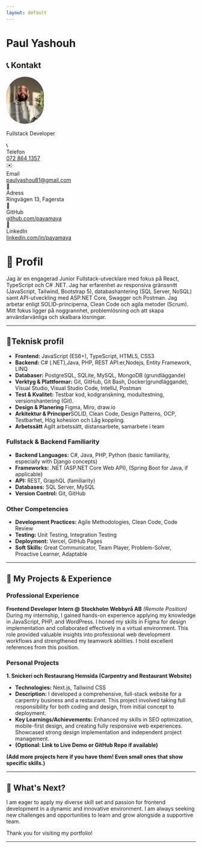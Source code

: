 ```yaml
---
layout: default
---
```


<h1>Paul Yashouh</h1>

## 📞 Kontakt

<div class="contact-grid">
  <div class="profile-section">
    <img src="/assets/images/mypic1.jpg" alt="Paul Yashouh's Photo" width="100" style="border-radius: 50px" class="profile-img-large">
    <p class="title">Fullstack Developer</p>
  </div>
  <div class="contact-info">
    <div class="contact-row">
      <div class="contact-col">
        <div class="contact-field">
          <span class="icon">📞</span>
          <div>
            <div class="label">Telefon</div>
             <a class="value" title='Ring oss' href='tel:0728641357'>
              072 864 1357
            </a>
          </div>
        </div> 
        <div class="contact-field">
          <span class="icon">✉️</span>
          <div>
            <div class="label">Email</div>
            <div class="value"><a href="mailto:paulyashou81@gmail.com">paulyashou81@gmail.com</a></div>
          </div>
        </div> 
        <div class="contact-field">
          <span class="icon">📍</span>
            <div class="label">Adress</div>
            <div class="value">Ringvägen 13, Fagersta</div>
        </div>
      </div>
      <div class="contact-col">
        <div class="contact-field">
          <span class="icon">💼</span>
          <div>
            <div class="label">GitHub</div>
            <div class="value"><a href="https://github.com/payamaya/" target="_blank">github.com/payamaya</a></div>
          </div>
        </div>
        <div class="contact-field">
          <span class="icon">🔗</span>
          <div>
            <div class="label">LinkedIn</div>
            <div class="value"><a href="https://www.linkedin.com/in/payamaya/" target="_blank">linkedin.com/in/payamaya</a></div>
          </div>
        </div>
      </div>
    </div>
  </div>
</div>

# 💼 Profil

Jag är en engagerad Junior Fullstack-utvecklare med fokus på React, TypeScript och C# .NET.
Jag har erfarenhet av responsiva gränssnitt (JavaScript, Tailwind, Bootstrap 5), databashantering (SQL Server, NoSQL) samt API-utveckling med ASP.NET Core, Swagger och Postman.
Jag arbetar enligt SOLID-principerna, Clean Code och agila metoder (Scrum).
Mitt fokus ligger på noggrannhet, problemlösning och att skapa användarvänliga och skalbara lösningar.

---

## 🧠Teknisk profil

- **Frontend:** JavaScript (ES6+), TypeScript, HTML5, CSS3
- **Backend:** C# (.NET),Java, PHP, REST API:er,Nodejs, Entity Framework, LINQ
- **Databaser:** PostgreSQL, SQLite, MySQL, MongoDB (grundläggande)
- **Verktyg & Plattformar:** Git, GitHub, Git Bash, Docker(grundläggande), Visual Studio, Visual Studio Code, IntelliJ, Postman
- **Test & Kvalitet:** Testbar kod, kodgranskning, modultestning, versionshantering (Git).
- **Design & Planering** Figma, Miro, draw.io
- **Arkitektur & Principer**SOLID, Clean Code, Design Patterns, OCP, Testbarhet, Hög kohesion och Låg koppling.
- **Arbetssätt** Agilt arbetssätt, distansarbete, samarbete i team

### Fullstack & Backend Familiarity

- **Backend Languages:** C#, Java, PHP, Python (basic familiarity, especially with Django concepts)
- **Frameworks:** .NET (ASP.NET Core Web API), (Spring Boot for Java, if applicable)
- **API:** REST, GraphQL (familiarity)
- **Databases:** SQL Server, MySQL
- **Version Control:** Git, GitHub

### Other Competencies

- **Development Practices:** Agile Methodologies, Clean Code, Code Review
- **Testing:** Unit Testing, Integration Testing
- **Deployment:** Vercel, GitHub Pages
- **Soft Skills:** Great Communicator, Team Player, Problem-Solver, Proactive Learner, Adaptable

---

## 🚀 My Projects & Experience

### Professional Experience

**Frontend Developer Intern @ Stockholm Webbyrå AB**
_(Remote Position)_
During my internship, I gained hands-on experience applying my knowledge in JavaScript, PHP, and WordPress. I honed my skills in Figma for design implementation and collaborated effectively in a virtual environment. This role provided valuable insights into professional web development workflows and strengthened my teamwork abilities. I hold excellent references from this position.

### Personal Projects

**1. Snickeri och Restaurang Hemsida (Carpentry and Restaurant Website)**

- **Technologies:** Next.js, Tailwind CSS
- **Description:** I developed a comprehensive, full-stack website for a carpentry business and a restaurant. This project involved taking full responsibility for both coding and design, from initial concept to deployment.
- **Key Learnings/Achievements:** Enhanced my skills in SEO optimization, mobile-first design, and creating fully responsive web experiences. Showcased strong design implementation and independent project management.
- **(Optional: Link to Live Demo or GitHub Repo if available)**

**(Add more projects here if you have them! Even small ones that show specific skills.)**

---

## 🎯 What's Next?

I am eager to apply my diverse skill set and passion for frontend development in a dynamic and innovative environment. I am always seeking new challenges and opportunities to learn and grow alongside a supportive team.

Thank you for visiting my portfolio!

---

<!-- <img src="assets/images/examens-bild.png" alt="Paul Yashouh's Photo" width="200" style="border-radius: 50%;"> -->
